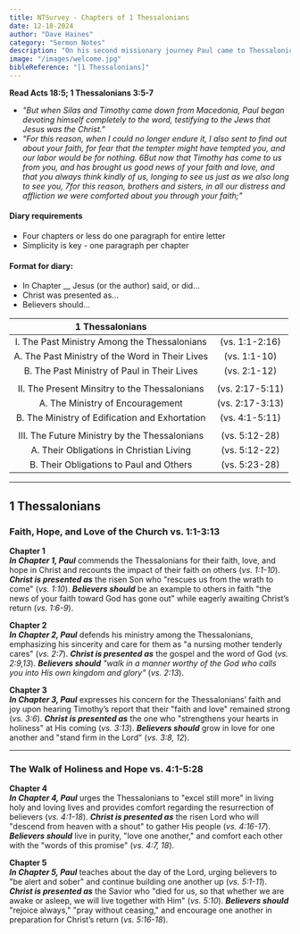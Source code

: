```yaml
---
title: NTSurvey - Chapters of 1 Thessalonians
date: 12-18-2024
author: "Dave Haines"
category: "Sermon Notes"
description: "On his second missionary journey Paul came to Thessalonica and preached the gospel of Christ (Acts 17:1-10). It was at Corinth however that he wrote 1 Thessalonians.  Paul probably arrived in Corinth in late A.D. 50 or in early A.D. 51.  This letter was written probably in A.D. 51"
image: "/images/welcome.jpg"
bibleReference: "[1 Thessalonians]"
---
```


**Read Acts 18:5; 1 Thessalonians 3:5-7**
- *"But when Silas and Timothy came down from Macedonia, Paul began devoting himself completely to the word, testifying to the Jews that Jesus was the Christ."*
- *"For this reason, when I could no longer endure it, I also sent to find out about your faith, for fear that the tempter might have tempted you, and our labor would be for nothing.
6But now that Timothy has come to us from you, and has brought us good news of your faith and love, and that you always think kindly of us, longing to see us just as we also long to see you, 7for this reason, brothers and sisters, in all our distress and affliction we were comforted about you through your faith;"*

#### Diary requirements
- Four chapters or less do one paragraph for entire letter
- Simplicity is key - one paragraph per chapter

#### Format for diary:
- In Chapter __ Jesus (or the author) said, or did...
- Christ was presented as...
- Believers should...

| **1 Thessalonians** | | 
|:-------:|:-------:|
| I. The Past Ministry Among the Thessalonians | (vs. 1:1-2:16) |
| A. The Past Ministry of the Word in Their Lives | (vs. 1:1-10) |
| B. The Past Ministry of Paul in Their Lives | (vs. 2:1-12) |
| | |
| II. The Present Minsitry to the Thessalonians | (vs. 2:17-5:11) |
| A. The Ministry of Encouragement | (vs. 2:17-3:13) |
| B. The Ministry of Edification and Exhortation| (vs. 4:1-5:11) |
| | |
| III. The Future Ministry by the Thessalonians | (vs. 5:12-28) |
| A. Their Obligations in Christian Living | (vs. 5:12-22) |
| B. Their Obligations to Paul and Others | (vs. 5:23-28) |

---

## 1 Thessalonians

### Faith, Hope, and Love of the Church vs. 1:1-3:13

**Chapter 1**  
**_In Chapter 1, Paul_** commends the Thessalonians for their faith, love, and hope in Christ and recounts the impact of their faith on others (*vs. 1:1-10*). **_Christ is presented as_** the risen Son who "rescues us from the wrath to come" (*vs. 1:10*). **_Believers should_** be an example to others in faith "the news of your faith toward God has gone out" while eagerly awaiting Christ’s return (*vs. 1:6-9*).

**Chapter 2**  
**_In Chapter 2, Paul_** defends his ministry among the Thessalonians, emphasizing his sincerity and care for them as "a nursing mother tenderly cares" (*vs. 2:7*). **_Christ is presented as_** the gospel and the word of God (*vs. 2:9,13*). **_Believers should_** *"walk in a manner worthy of the God who calls you into His own kingdom and glory"* (*vs. 2:13*).

**Chapter 3**  
**_In Chapter 3, Paul_** expresses his concern for the Thessalonians’ faith and joy upon hearing Timothy’s report that their "faith and love" remained strong (*vs. 3:6*). **_Christ is presented as_** the one who "strengthens your hearts in holiness" at His coming (*vs. 3:13*). **_Believers should_** grow in love for one another and "stand firm in the Lord" (*vs. 3:8, 12*).

---

### The Walk of Holiness and Hope vs. 4:1-5:28

**Chapter 4**  
**_In Chapter 4, Paul_** urges the Thessalonians to "excel still more" in living holy and loving lives and provides comfort regarding the resurrection of believers (*vs. 4:1-18*). **_Christ is presented as_** the risen Lord who will "descend from heaven with a shout" to gather His people (*vs. 4:16-17*). **_Believers should_** live in purity, "love one another," and comfort each other with the "words of this promise" (*vs. 4:7, 18*).

**Chapter 5**  
**_In Chapter 5, Paul_** teaches about the day of the Lord, urging believers to "be alert and sober" and continue building one another up (*vs. 5:1-11*). **_Christ is presented as_** the Savior who "died for us, so that whether we are awake or asleep, we will live together with Him" (*vs. 5:10*). **_Believers should_** "rejoice always," "pray without ceasing," and encourage one another in preparation for Christ’s return (*vs. 5:16-18*).
